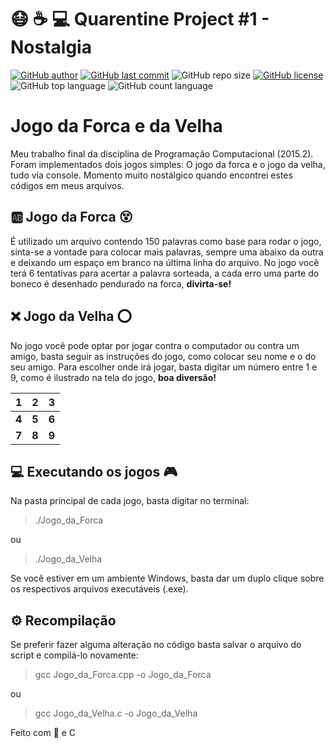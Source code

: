 # :mask: :coffee: :computer: Quarentine Project #1 - Nostalgia
[![GitHub author](https://img.shields.io/badge/author-lucas26xd-orange?style=flat-square)](https://github.com/lucas26xd)
[![GitHub last commit](https://img.shields.io/github/last-commit/lucas26xd/Jogo_Forca_e_Velha?color=orange&style=flat-square)](../../commits/master)
![GitHub repo size](https://img.shields.io/github/repo-size/lucas26xd/Jogo_Forca_e_Velha?color=orange&style=flat-square)
[![GitHub license](https://img.shields.io/github/license/lucas26xd/Jogo_Forca_e_Velha?color=orange&style=flat-square)](LICENSE)
![GitHub top language](https://img.shields.io/github/languages/top/lucas26xd/Jogo_Forca_e_Velha?color=orange&style=flat-square)
![GitHub count language](https://img.shields.io/github/languages/count/lucas26xd/Jogo_Forca_e_Velha?color=orange&style=flat-square)

# Jogo da Forca e da Velha
Meu trabalho final da disciplina de Programação Computacional (2015.2). Foram implementados dois jogos simples: O jogo da forca e o jogo da velha, tudo via console. Momento muito nostálgico quando encontrei estes códigos em meus arquivos.

## :ab: Jogo da Forca :dizzy_face:
É utilizado um arquivo contendo 150 palavras como base para rodar o jogo, sinta-se a vontade para colocar mais palavras, sempre uma abaixo da outra e deixando um espaço em branco na última linha do arquivo.
No jogo você terá 6 tentativas para acertar a palavra sorteada, a cada erro uma parte do boneco é desenhado pendurado na forca, **divirta-se!**

## :x: Jogo da Velha :o:
No jogo você pode optar por jogar contra o computador ou contra um amigo, basta seguir as instruções do jogo, como colocar seu nome e o do seu amigo.
Para escolher onde irá jogar, basta digitar um número entre 1 e 9, como é ilustrado na tela do jogo, **boa diversão!**

1| 2 | 3
|--|--|--|
**4**| **5** | **6**
**7**| **8** | **9**

## 💻 Executando os jogos :video_game:
Na pasta principal de cada jogo, basta digitar no terminal:
> ./Jogo_da_Forca

ou
> ./Jogo_da_Velha

Se você estiver em um ambiente Windows, basta dar um duplo clique sobre os respectivos arquivos executáveis (.exe).

## ⚙️ Recompilação
Se preferir fazer alguma alteração no código basta salvar o arquivo do script e compilá-lo novamente:
> gcc Jogo_da_Forca.cpp -o Jogo_da_Forca

ou
> gcc Jogo_da_Velha.c -o Jogo_da_Velha

Feito com 💙 e C